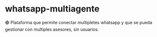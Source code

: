 # whatsapp-multiagente
🟢 Plataforma que permite conectar multipletes whatsapp y que se pueda gestionar con multiples asesores, sin usuarios.

